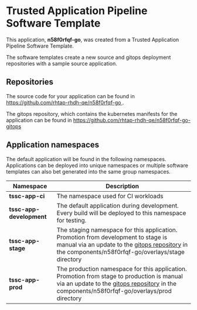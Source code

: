 # Trusted Application Pipeline Software Template

This application, **n58f0rfqf-go**, was created from a Trusted Application Pipeline Software Template.

The software templates create a new source and gitops deployment repositories with a sample source application. 

## Repositories

The source code for your application can be found in [https://github.com/rhtap-rhdh-qe/n58f0rfqf-go ](https://github.com/rhtap-rhdh-qe/n58f0rfqf-go ).
 
The gitops repository, which contains the kubernetes manifests for the application can be found in 
[https://github.com/rhtap-rhdh-qe/n58f0rfqf-go-gitops ](https://github.com/rhtap-rhdh-qe/n58f0rfqf-go-gitops ) 

## Application namespaces 

The default application will be found in the following namespaces. Applications can be deployed into unique namespaces or multiple software templates can also bet generated into the same group namespaces.  

|  Namespace   |  Description   |  
| -------- | -------- |
| **tssc-app-ci** | The namespace used for CI workloads |
| **tssc-app-development** | The default application during development. Every build will be deployed to this namespace for testing. |
| **tssc-app-stage** | The staging namespace for this application. Promotion from development to stage is manual via an update to the [gitops repository](https://github.com/rhtap-rhdh-qe/n58f0rfqf-go-gitops ) in the components/n58f0rfqf-go/overlays/stage directory |
| **tssc-app-prod** | The production namespace for this application. Promotion from stage to production is manual via an update to the [gitops repository](https://github.com/rhtap-rhdh-qe/n58f0rfqf-go-gitops ) in the components/n58f0rfqf-go/overlays/prod directory |